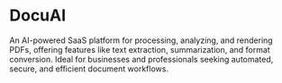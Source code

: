 # DocuAI
An AI-powered SaaS platform for processing, analyzing, and rendering PDFs, offering features like text extraction, summarization, and format conversion. Ideal for businesses and professionals seeking automated, secure, and efficient document workflows.
